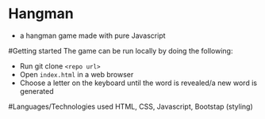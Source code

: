 # Hangman
- a hangman game made with pure Javascript 

#Getting started 
The game can be run locally by doing the following: 
- Run git clone `<repo url>`
- Open `index.html` in a web browser
- Choose a letter on the keyboard until the word is revealed/a new word is generated


#Languages/Technologies used 
HTML,
CSS,
Javascript,
Bootstap (styling)


